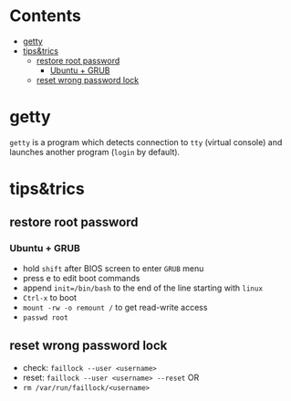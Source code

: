 # Contents

- [getty](#getty)
- [tips&trics](#tipstrics)
    - [restore root password](#restore-root-password)
        - [Ubuntu + GRUB](#ubuntu-grub)
    - [reset wrong password lock](#reset-wrong-password-lock)

# getty
`getty` is a program which detects connection to `tty` (virtual console) and
launches another program (`login` by default).


# tips&trics

## restore root password

### Ubuntu + GRUB
* hold `shift` after BIOS screen to enter `GRUB` menu
* press e to edit boot commands
* append `init=/bin/bash` to the end of the line starting with `linux`
* `Ctrl-x` to boot
* `mount -rw -o remount /` to get read-write access
* `passwd root`


## reset wrong password lock
* check: `faillock --user <username>`
* reset: `faillock --user <username> --reset`
OR
* `rm /var/run/faillock/<username>`
